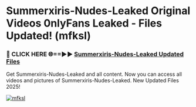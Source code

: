 # Summerxiris-Nudes-Leaked Original Videos 0nlyFans Leaked - Files Updated! (mfksl)

<h3>🔴 CLICK HERE 🌐==►► <a href="https://tinyurl.com/yc6ubb5a" rel="nofollow">Summerxiris-Nudes-Leaked Updated Files</a></h3>

Get Summerxiris-Nudes-Leaked and all content. Now you can access all videos and pictures of Summerxiris-Nudes-Leaked. New Updated Files 2025!

[![mfksl](https://i.imgur.com/7eu0CRL.gif)](https://tinyurl.com/yc6ubb5a)
